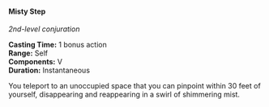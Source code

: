 #### Misty Step
<!-- markdownlint-disable link-image-reference-definitions -->
[_metadata_:spell_name]:- "Misty Step"
[_metadata_:spell_level]:- "2"
[_metadata_:spell_school]:- "conjuration"
[_metadata_:ritual]:- "false"
[_metadata_:casting_time_amount]:- "1"
[_metadata_:casting_time_unit]:- "bonus action"
[_metadata_:range]:- "Self"
[_metadata_:target]:- "an unoccupied space you can pinpoint within 30 feet of yourself"
[_metadata_:components_verbal]:- "true"
[_metadata_:components_somatic]:- "false"
[_metadata_:components_material]:- "false"
[_metadata_:duration]:- "Instantaneous"
[_metadata_:concentration]:- "false"
[_metadata_:compared_to_wotc_srd_5.1]:- "mechanics_same_wording_different"
[_metadata_:compared_to_a5e_srd]:- "mechanics_same_wording_different"
<!-- markdownlint-disable-next-line no-emphasis-as-heading -->
_2nd-level conjuration_

**Casting Time:** 1 bonus action \
**Range:** Self \
**Components:** V \
**Duration:** Instantaneous

You teleport to an unoccupied space that you can pinpoint within 30 feet of yourself, disappearing and reappearing in a swirl of shimmering mist.
